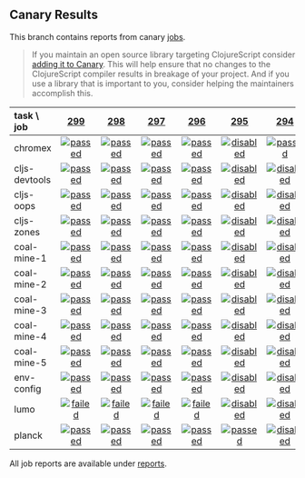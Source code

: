 ## Canary Results

This branch contains reports from canary [jobs](https://github.com/cljs-oss/canary/tree/jobs).

> If you maintain an open source library targeting ClojureScript consider [adding it to Canary](https://github.com/cljs-oss/canary/tree/master#how-to-participate). This will help ensure that no changes to the ClojureScript compiler results in breakage of your project. And if you use a library that is important to you, consider helping the maintainers accomplish this.

[//]: # (begin_overview_table)

| task \ job | <a href="reports/2018/03/07/job-000299-1.10.138-7aca40c" title="job #299 finished on 2018-03-07">299</a> | <a href="reports/2018/03/06/job-000298-1.10.134-54b0486" title="job #298 finished on 2018-03-06">298</a> | <a href="reports/2018/03/05/job-000297-1.10.132-92ccc3b" title="job #297 finished on 2018-03-05">297</a> | <a href="reports/2018/03/04/job-000296-1.10.122-ff573d1" title="job #296 finished on 2018-03-04">296</a> | <a href="reports/2018/03/04/job-000295-1.10.120-08db3b4" title="job #295 finished on 2018-03-04">295</a> | <a href="reports/2018/03/03/job-000294-1.10.106-a8d2007" title="job #294 finished on 2018-03-03">294</a> | <a href="reports/2018/03/03/job-000293-1.10.104-60631d0" title="job #293 finished on 2018-03-03">293</a> | <a href="reports/2018/03/03/job-000292-1.10.104-60631d0" title="job #292 finished on 2018-03-03">292</a> | <a href="reports/2018/03/03/job-000291-1.10.102-a0b9521" title="job #291 finished on 2018-03-03">291</a> | <a href="reports/2018/03/03/job-000290-1.10.102-a0b9521" title="job #290 finished on 2018-03-03">290</a> |
| :--- | :---: | :---: | :---: | :---: | :---: | :---: | :---: | :---: | :---: | :---: |
| chromex | <a href="reports/2018/03/07/job-000299-1.10.138-7aca40c#-chromex"><img title="passed" src="http://box.binaryage.com/s-passed.svg"><a> | <a href="reports/2018/03/06/job-000298-1.10.134-54b0486#-chromex"><img title="passed" src="http://box.binaryage.com/s-passed.svg"><a> | <a href="reports/2018/03/05/job-000297-1.10.132-92ccc3b#-chromex"><img title="passed" src="http://box.binaryage.com/s-passed.svg"><a> | <a href="reports/2018/03/04/job-000296-1.10.122-ff573d1#-chromex"><img title="passed" src="http://box.binaryage.com/s-passed.svg"><a> | <a href="reports/2018/03/04/job-000295-1.10.120-08db3b4#-chromex"><img title="disabled" src="http://box.binaryage.com/s-disabled.svg"><a> | <a href="reports/2018/03/03/job-000294-1.10.106-a8d2007#-chromex"><img title="passed" src="http://box.binaryage.com/s-passed.svg"><a> | <a href="reports/2018/03/03/job-000293-1.10.104-60631d0#-chromex"><img title="failed" src="http://box.binaryage.com/s-failed.svg"><a> | <a href="reports/2018/03/03/job-000292-1.10.104-60631d0#-chromex"><img title="failed" src="http://box.binaryage.com/s-failed.svg"><a> | <a href="reports/2018/03/03/job-000291-1.10.102-a0b9521#-chromex"><img title="failed" src="http://box.binaryage.com/s-failed.svg"><a> | <a href="reports/2018/03/03/job-000290-1.10.102-a0b9521#-chromex"><img title="failed" src="http://box.binaryage.com/s-failed.svg"><a> |
| cljs-devtools | <a href="reports/2018/03/07/job-000299-1.10.138-7aca40c#-cljs-devtools"><img title="passed" src="http://box.binaryage.com/s-passed.svg"><a> | <a href="reports/2018/03/06/job-000298-1.10.134-54b0486#-cljs-devtools"><img title="passed" src="http://box.binaryage.com/s-passed.svg"><a> | <a href="reports/2018/03/05/job-000297-1.10.132-92ccc3b#-cljs-devtools"><img title="passed" src="http://box.binaryage.com/s-passed.svg"><a> | <a href="reports/2018/03/04/job-000296-1.10.122-ff573d1#-cljs-devtools"><img title="passed" src="http://box.binaryage.com/s-passed.svg"><a> | <a href="reports/2018/03/04/job-000295-1.10.120-08db3b4#-cljs-devtools"><img title="disabled" src="http://box.binaryage.com/s-disabled.svg"><a> | <a href="reports/2018/03/03/job-000294-1.10.106-a8d2007#-cljs-devtools"><img title="disabled" src="http://box.binaryage.com/s-disabled.svg"><a> | <a href="reports/2018/03/03/job-000293-1.10.104-60631d0#-cljs-devtools"><img title="failed" src="http://box.binaryage.com/s-failed.svg"><a> | <a href="reports/2018/03/03/job-000292-1.10.104-60631d0#-cljs-devtools"><img title="failed" src="http://box.binaryage.com/s-failed.svg"><a> | <a href="reports/2018/03/03/job-000291-1.10.102-a0b9521#-cljs-devtools"><img title="failed" src="http://box.binaryage.com/s-failed.svg"><a> | <a href="reports/2018/03/03/job-000290-1.10.102-a0b9521#-cljs-devtools"><img title="failed" src="http://box.binaryage.com/s-failed.svg"><a> |
| cljs-oops | <a href="reports/2018/03/07/job-000299-1.10.138-7aca40c#-cljs-oops"><img title="passed" src="http://box.binaryage.com/s-passed.svg"><a> | <a href="reports/2018/03/06/job-000298-1.10.134-54b0486#-cljs-oops"><img title="passed" src="http://box.binaryage.com/s-passed.svg"><a> | <a href="reports/2018/03/05/job-000297-1.10.132-92ccc3b#-cljs-oops"><img title="passed" src="http://box.binaryage.com/s-passed.svg"><a> | <a href="reports/2018/03/04/job-000296-1.10.122-ff573d1#-cljs-oops"><img title="passed" src="http://box.binaryage.com/s-passed.svg"><a> | <a href="reports/2018/03/04/job-000295-1.10.120-08db3b4#-cljs-oops"><img title="disabled" src="http://box.binaryage.com/s-disabled.svg"><a> | <a href="reports/2018/03/03/job-000294-1.10.106-a8d2007#-cljs-oops"><img title="disabled" src="http://box.binaryage.com/s-disabled.svg"><a> | <a href="reports/2018/03/03/job-000293-1.10.104-60631d0#-cljs-oops"><img title="failed" src="http://box.binaryage.com/s-failed.svg"><a> | <a href="reports/2018/03/03/job-000292-1.10.104-60631d0#-cljs-oops"><img title="failed" src="http://box.binaryage.com/s-failed.svg"><a> | <a href="reports/2018/03/03/job-000291-1.10.102-a0b9521#-cljs-oops"><img title="failed" src="http://box.binaryage.com/s-failed.svg"><a> | <a href="reports/2018/03/03/job-000290-1.10.102-a0b9521#-cljs-oops"><img title="failed" src="http://box.binaryage.com/s-failed.svg"><a> |
| cljs-zones | <a href="reports/2018/03/07/job-000299-1.10.138-7aca40c#-cljs-zones"><img title="passed" src="http://box.binaryage.com/s-passed.svg"><a> | <a href="reports/2018/03/06/job-000298-1.10.134-54b0486#-cljs-zones"><img title="passed" src="http://box.binaryage.com/s-passed.svg"><a> | <a href="reports/2018/03/05/job-000297-1.10.132-92ccc3b#-cljs-zones"><img title="passed" src="http://box.binaryage.com/s-passed.svg"><a> | <a href="reports/2018/03/04/job-000296-1.10.122-ff573d1#-cljs-zones"><img title="passed" src="http://box.binaryage.com/s-passed.svg"><a> | <a href="reports/2018/03/04/job-000295-1.10.120-08db3b4#-cljs-zones"><img title="disabled" src="http://box.binaryage.com/s-disabled.svg"><a> | <a href="reports/2018/03/03/job-000294-1.10.106-a8d2007#-cljs-zones"><img title="disabled" src="http://box.binaryage.com/s-disabled.svg"><a> | <a href="reports/2018/03/03/job-000293-1.10.104-60631d0#-cljs-zones"><img title="failed" src="http://box.binaryage.com/s-failed.svg"><a> | <a href="reports/2018/03/03/job-000292-1.10.104-60631d0#-cljs-zones"><img title="failed" src="http://box.binaryage.com/s-failed.svg"><a> | <a href="reports/2018/03/03/job-000291-1.10.102-a0b9521#-cljs-zones"><img title="failed" src="http://box.binaryage.com/s-failed.svg"><a> | <a href="reports/2018/03/03/job-000290-1.10.102-a0b9521#-cljs-zones"><img title="failed" src="http://box.binaryage.com/s-failed.svg"><a> |
| coal-mine-1 | <a href="reports/2018/03/07/job-000299-1.10.138-7aca40c#-coal-mine-1"><img title="passed" src="http://box.binaryage.com/s-passed.svg"><a> | <a href="reports/2018/03/06/job-000298-1.10.134-54b0486#-coal-mine-1"><img title="passed" src="http://box.binaryage.com/s-passed.svg"><a> | <a href="reports/2018/03/05/job-000297-1.10.132-92ccc3b#-coal-mine-1"><img title="passed" src="http://box.binaryage.com/s-passed.svg"><a> | <a href="reports/2018/03/04/job-000296-1.10.122-ff573d1#-coal-mine-1"><img title="passed" src="http://box.binaryage.com/s-passed.svg"><a> | <a href="reports/2018/03/04/job-000295-1.10.120-08db3b4#-coal-mine-1"><img title="disabled" src="http://box.binaryage.com/s-disabled.svg"><a> | <a href="reports/2018/03/03/job-000294-1.10.106-a8d2007#-coal-mine-1"><img title="disabled" src="http://box.binaryage.com/s-disabled.svg"><a> | <a href="reports/2018/03/03/job-000293-1.10.104-60631d0#-coal-mine-1"><img title="passed" src="http://box.binaryage.com/s-passed.svg"><a> | <a href="reports/2018/03/03/job-000292-1.10.104-60631d0#-coal-mine-1"><img title="passed" src="http://box.binaryage.com/s-passed.svg"><a> | <a href="reports/2018/03/03/job-000291-1.10.102-a0b9521#-coal-mine-1"><img title="passed" src="http://box.binaryage.com/s-passed.svg"><a> | <a href="reports/2018/03/03/job-000290-1.10.102-a0b9521#-coal-mine-1"><img title="passed" src="http://box.binaryage.com/s-passed.svg"><a> |
| coal-mine-2 | <a href="reports/2018/03/07/job-000299-1.10.138-7aca40c#-coal-mine-2"><img title="passed" src="http://box.binaryage.com/s-passed.svg"><a> | <a href="reports/2018/03/06/job-000298-1.10.134-54b0486#-coal-mine-2"><img title="passed" src="http://box.binaryage.com/s-passed.svg"><a> | <a href="reports/2018/03/05/job-000297-1.10.132-92ccc3b#-coal-mine-2"><img title="passed" src="http://box.binaryage.com/s-passed.svg"><a> | <a href="reports/2018/03/04/job-000296-1.10.122-ff573d1#-coal-mine-2"><img title="passed" src="http://box.binaryage.com/s-passed.svg"><a> | <a href="reports/2018/03/04/job-000295-1.10.120-08db3b4#-coal-mine-2"><img title="disabled" src="http://box.binaryage.com/s-disabled.svg"><a> | <a href="reports/2018/03/03/job-000294-1.10.106-a8d2007#-coal-mine-2"><img title="disabled" src="http://box.binaryage.com/s-disabled.svg"><a> | <a href="reports/2018/03/03/job-000293-1.10.104-60631d0#-coal-mine-2"><img title="passed" src="http://box.binaryage.com/s-passed.svg"><a> | <a href="reports/2018/03/03/job-000292-1.10.104-60631d0#-coal-mine-2"><img title="passed" src="http://box.binaryage.com/s-passed.svg"><a> | <a href="reports/2018/03/03/job-000291-1.10.102-a0b9521#-coal-mine-2"><img title="passed" src="http://box.binaryage.com/s-passed.svg"><a> | <a href="reports/2018/03/03/job-000290-1.10.102-a0b9521#-coal-mine-2"><img title="passed" src="http://box.binaryage.com/s-passed.svg"><a> |
| coal-mine-3 | <a href="reports/2018/03/07/job-000299-1.10.138-7aca40c#-coal-mine-3"><img title="passed" src="http://box.binaryage.com/s-passed.svg"><a> | <a href="reports/2018/03/06/job-000298-1.10.134-54b0486#-coal-mine-3"><img title="passed" src="http://box.binaryage.com/s-passed.svg"><a> | <a href="reports/2018/03/05/job-000297-1.10.132-92ccc3b#-coal-mine-3"><img title="passed" src="http://box.binaryage.com/s-passed.svg"><a> | <a href="reports/2018/03/04/job-000296-1.10.122-ff573d1#-coal-mine-3"><img title="passed" src="http://box.binaryage.com/s-passed.svg"><a> | <a href="reports/2018/03/04/job-000295-1.10.120-08db3b4#-coal-mine-3"><img title="disabled" src="http://box.binaryage.com/s-disabled.svg"><a> | <a href="reports/2018/03/03/job-000294-1.10.106-a8d2007#-coal-mine-3"><img title="disabled" src="http://box.binaryage.com/s-disabled.svg"><a> | <a href="reports/2018/03/03/job-000293-1.10.104-60631d0#-coal-mine-3"><img title="passed" src="http://box.binaryage.com/s-passed.svg"><a> | <a href="reports/2018/03/03/job-000292-1.10.104-60631d0#-coal-mine-3"><img title="passed" src="http://box.binaryage.com/s-passed.svg"><a> | <a href="reports/2018/03/03/job-000291-1.10.102-a0b9521#-coal-mine-3"><img title="passed" src="http://box.binaryage.com/s-passed.svg"><a> | <a href="reports/2018/03/03/job-000290-1.10.102-a0b9521#-coal-mine-3"><img title="passed" src="http://box.binaryage.com/s-passed.svg"><a> |
| coal-mine-4 | <a href="reports/2018/03/07/job-000299-1.10.138-7aca40c#-coal-mine-4"><img title="passed" src="http://box.binaryage.com/s-passed.svg"><a> | <a href="reports/2018/03/06/job-000298-1.10.134-54b0486#-coal-mine-4"><img title="passed" src="http://box.binaryage.com/s-passed.svg"><a> | <a href="reports/2018/03/05/job-000297-1.10.132-92ccc3b#-coal-mine-4"><img title="passed" src="http://box.binaryage.com/s-passed.svg"><a> | <a href="reports/2018/03/04/job-000296-1.10.122-ff573d1#-coal-mine-4"><img title="passed" src="http://box.binaryage.com/s-passed.svg"><a> | <a href="reports/2018/03/04/job-000295-1.10.120-08db3b4#-coal-mine-4"><img title="disabled" src="http://box.binaryage.com/s-disabled.svg"><a> | <a href="reports/2018/03/03/job-000294-1.10.106-a8d2007#-coal-mine-4"><img title="disabled" src="http://box.binaryage.com/s-disabled.svg"><a> | <a href="reports/2018/03/03/job-000293-1.10.104-60631d0#-coal-mine-4"><img title="passed" src="http://box.binaryage.com/s-passed.svg"><a> | <a href="reports/2018/03/03/job-000292-1.10.104-60631d0#-coal-mine-4"><img title="passed" src="http://box.binaryage.com/s-passed.svg"><a> | <a href="reports/2018/03/03/job-000291-1.10.102-a0b9521#-coal-mine-4"><img title="passed" src="http://box.binaryage.com/s-passed.svg"><a> | <a href="reports/2018/03/03/job-000290-1.10.102-a0b9521#-coal-mine-4"><img title="passed" src="http://box.binaryage.com/s-passed.svg"><a> |
| coal-mine-5 | <a href="reports/2018/03/07/job-000299-1.10.138-7aca40c#-coal-mine-5"><img title="passed" src="http://box.binaryage.com/s-passed.svg"><a> | <a href="reports/2018/03/06/job-000298-1.10.134-54b0486#-coal-mine-5"><img title="passed" src="http://box.binaryage.com/s-passed.svg"><a> | <a href="reports/2018/03/05/job-000297-1.10.132-92ccc3b#-coal-mine-5"><img title="passed" src="http://box.binaryage.com/s-passed.svg"><a> | <a href="reports/2018/03/04/job-000296-1.10.122-ff573d1#-coal-mine-5"><img title="passed" src="http://box.binaryage.com/s-passed.svg"><a> | <a href="reports/2018/03/04/job-000295-1.10.120-08db3b4#-coal-mine-5"><img title="disabled" src="http://box.binaryage.com/s-disabled.svg"><a> | <a href="reports/2018/03/03/job-000294-1.10.106-a8d2007#-coal-mine-5"><img title="disabled" src="http://box.binaryage.com/s-disabled.svg"><a> | <a href="reports/2018/03/03/job-000293-1.10.104-60631d0#-coal-mine-5"><img title="passed" src="http://box.binaryage.com/s-passed.svg"><a> | <a href="reports/2018/03/03/job-000292-1.10.104-60631d0#-coal-mine-5"><img title="passed" src="http://box.binaryage.com/s-passed.svg"><a> | <a href="reports/2018/03/03/job-000291-1.10.102-a0b9521#-coal-mine-5"><img title="passed" src="http://box.binaryage.com/s-passed.svg"><a> | <a href="reports/2018/03/03/job-000290-1.10.102-a0b9521#-coal-mine-5"><img title="passed" src="http://box.binaryage.com/s-passed.svg"><a> |
| env-config | <a href="reports/2018/03/07/job-000299-1.10.138-7aca40c#-env-config"><img title="passed" src="http://box.binaryage.com/s-passed.svg"><a> | <a href="reports/2018/03/06/job-000298-1.10.134-54b0486#-env-config"><img title="passed" src="http://box.binaryage.com/s-passed.svg"><a> | <a href="reports/2018/03/05/job-000297-1.10.132-92ccc3b#-env-config"><img title="passed" src="http://box.binaryage.com/s-passed.svg"><a> | <a href="reports/2018/03/04/job-000296-1.10.122-ff573d1#-env-config"><img title="passed" src="http://box.binaryage.com/s-passed.svg"><a> | <a href="reports/2018/03/04/job-000295-1.10.120-08db3b4#-env-config"><img title="disabled" src="http://box.binaryage.com/s-disabled.svg"><a> | <a href="reports/2018/03/03/job-000294-1.10.106-a8d2007#-env-config"><img title="disabled" src="http://box.binaryage.com/s-disabled.svg"><a> | <a href="reports/2018/03/03/job-000293-1.10.104-60631d0#-env-config"><img title="failed" src="http://box.binaryage.com/s-failed.svg"><a> | <a href="reports/2018/03/03/job-000292-1.10.104-60631d0#-env-config"><img title="failed" src="http://box.binaryage.com/s-failed.svg"><a> | <a href="reports/2018/03/03/job-000291-1.10.102-a0b9521#-env-config"><img title="passed" src="http://box.binaryage.com/s-passed.svg"><a> | <a href="reports/2018/03/03/job-000290-1.10.102-a0b9521#-env-config"><img title="failed" src="http://box.binaryage.com/s-failed.svg"><a> |
| lumo | <a href="reports/2018/03/07/job-000299-1.10.138-7aca40c#-lumo"><img title="failed" src="http://box.binaryage.com/s-failed.svg"><a> | <a href="reports/2018/03/06/job-000298-1.10.134-54b0486#-lumo"><img title="failed" src="http://box.binaryage.com/s-failed.svg"><a> | <a href="reports/2018/03/05/job-000297-1.10.132-92ccc3b#-lumo"><img title="failed" src="http://box.binaryage.com/s-failed.svg"><a> | <a href="reports/2018/03/04/job-000296-1.10.122-ff573d1#-lumo"><img title="failed" src="http://box.binaryage.com/s-failed.svg"><a> | <a href="reports/2018/03/04/job-000295-1.10.120-08db3b4#-lumo"><img title="disabled" src="http://box.binaryage.com/s-disabled.svg"><a> | <a href="reports/2018/03/03/job-000294-1.10.106-a8d2007#-lumo"><img title="disabled" src="http://box.binaryage.com/s-disabled.svg"><a> | <a href="reports/2018/03/03/job-000293-1.10.104-60631d0#-lumo"><img title="failed" src="http://box.binaryage.com/s-failed.svg"><a> | <a href="reports/2018/03/03/job-000292-1.10.104-60631d0#-lumo"><img title="failed" src="http://box.binaryage.com/s-failed.svg"><a> | <a href="reports/2018/03/03/job-000291-1.10.102-a0b9521#-lumo"><img title="failed" src="http://box.binaryage.com/s-failed.svg"><a> | <a href="reports/2018/03/03/job-000290-1.10.102-a0b9521#-lumo"><img title="failed" src="http://box.binaryage.com/s-failed.svg"><a> |
| planck | <a href="reports/2018/03/07/job-000299-1.10.138-7aca40c#-planck"><img title="passed" src="http://box.binaryage.com/s-passed.svg"><a> | <a href="reports/2018/03/06/job-000298-1.10.134-54b0486#-planck"><img title="passed" src="http://box.binaryage.com/s-passed.svg"><a> | <a href="reports/2018/03/05/job-000297-1.10.132-92ccc3b#-planck"><img title="passed" src="http://box.binaryage.com/s-passed.svg"><a> | <a href="reports/2018/03/04/job-000296-1.10.122-ff573d1#-planck"><img title="passed" src="http://box.binaryage.com/s-passed.svg"><a> | <a href="reports/2018/03/04/job-000295-1.10.120-08db3b4#-planck"><img title="passed" src="http://box.binaryage.com/s-passed.svg"><a> | <a href="reports/2018/03/03/job-000294-1.10.106-a8d2007#-planck"><img title="disabled" src="http://box.binaryage.com/s-disabled.svg"><a> | <a href="reports/2018/03/03/job-000293-1.10.104-60631d0#-planck"><img title="failed" src="http://box.binaryage.com/s-failed.svg"><a> | <a href="reports/2018/03/03/job-000292-1.10.104-60631d0#-planck"><img title="failed" src="http://box.binaryage.com/s-failed.svg"><a> | <a href="reports/2018/03/03/job-000291-1.10.102-a0b9521#-planck"><img title="failed" src="http://box.binaryage.com/s-failed.svg"><a> | <a href="reports/2018/03/03/job-000290-1.10.102-a0b9521#-planck"><img title="failed" src="http://box.binaryage.com/s-failed.svg"><a> |

[//]: # (end_overview_table)

All job reports are available under [reports](reports).

